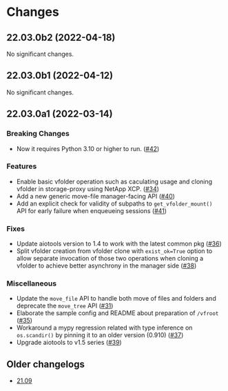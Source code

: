 Changes
=======

<!--
    You should *NOT* be adding new change log entries to this file, this
    file is managed by towncrier. You *may* edit previous change logs to
    fix problems like typo corrections or such.

    To add a new change log entry, please refer
    https://pip.pypa.io/en/latest/development/contributing/#news-entries

    We named the news folder "changes".

    WARNING: Don't drop the last line!
-->

<!-- towncrier release notes start -->

## 22.03.0b2 (2022-04-18)

No significant changes.


## 22.03.0b1 (2022-04-12)

No significant changes.


## 22.03.0a1 (2022-03-14)

### Breaking Changes
* Now it requires Python 3.10 or higher to run. ([#42](https://github.com/lablup/backend.ai-storage-proxy/issues/42))

### Features
* Enable basic vfolder operation such as caculating usage and cloning vfolder in storage-proxy using NetApp XCP. ([#34](https://github.com/lablup/backend.ai-storage-proxy/issues/34))
* Add a new generic move-file manager-facing API ([#40](https://github.com/lablup/backend.ai-storage-proxy/issues/40))
* Add an explicit check for validity of subpaths to `get_vfolder_mount()` API for early failure when enqueueing sessions ([#41](https://github.com/lablup/backend.ai-storage-proxy/issues/41))

### Fixes
* Update aiotools version to 1.4 to work with the latest common pkg ([#36](https://github.com/lablup/backend.ai-storage-proxy/issues/36))
* Split vfolder creation from vfolder clone with `exist_ok=True` option to allow separate invocation of those two operations when cloning a vfolder to achieve better asynchrony in the manager side ([#38](https://github.com/lablup/backend.ai-storage-proxy/issues/38))

### Miscellaneous
* Update the `move_file` API to handle both move of files and folders and deprecate the `move_tree` API ([#31](https://github.com/lablup/backend.ai-storage-proxy/issues/31))
* Elaborate the sample config and README about preparation of `/vfroot` ([#35](https://github.com/lablup/backend.ai-storage-proxy/issues/35))
* Workaround a mypy regression related with type inference on `os.scandir()` by pinning it to an older version (0.910) ([#37](https://github.com/lablup/backend.ai-storage-proxy/issues/37))
* Upgrade aiotools to v1.5 series ([#39](https://github.com/lablup/backend.ai-storage-proxy/issues/39))


## Older changelogs

* [21.09](https://github.com/lablup/backend.ai-storage-proxy/blob/21.09/CHANGELOG.md)
